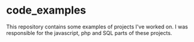 # code_examples
This repository contains some examples of projects I've worked on. I was responsible for the javascript, php and SQL parts of these projects.
